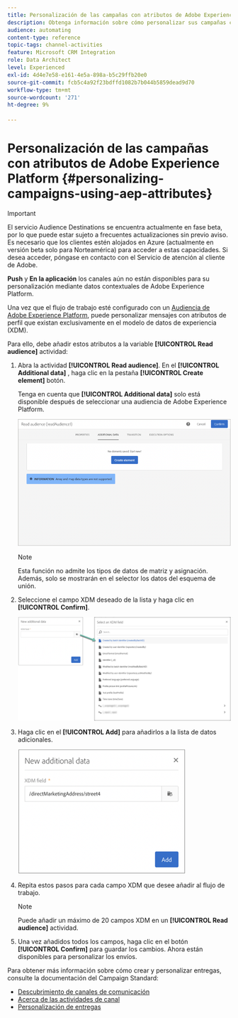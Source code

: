 ```yaml
---
title: Personalización de las campañas con atributos de Adobe Experience Platform
description: Obtenga información sobre cómo personalizar sus campañas con atributos de Adobe Experience Platform.
audience: automating
content-type: reference
topic-tags: channel-activities
feature: Microsoft CRM Integration
role: Data Architect
level: Experienced
exl-id: 4d4e7e58-e161-4e5a-898a-b5c29ffb20e0
source-git-commit: fcb5c4a92f23bdffd1082b7b044b5859dead9d70
workflow-type: tm+mt
source-wordcount: '271'
ht-degree: 9%

---
```


# Personalización de las campañas con atributos de Adobe Experience Platform {#personalizing-campaigns-using-aep-attributes}

>[!IMPORTANT]
>
>El servicio Audience Destinations se encuentra actualmente en fase beta, por lo que puede estar sujeto a frecuentes actualizaciones sin previo aviso. Es necesario que los clientes estén alojados en Azure (actualmente en versión beta solo para Norteamérica) para acceder a estas capacidades. Si desea acceder, póngase en contacto con el Servicio de atención al cliente de Adobe.
>
>**Push** y **En la aplicación** los canales aún no están disponibles para su personalización mediante datos contextuales de Adobe Experience Platform.

Una vez que el flujo de trabajo esté configurado con un [Audiencia de Adobe Experience Platform](../../integrating/using/aep-about-audience-destinations-service.md), puede personalizar mensajes con atributos de perfil que existan exclusivamente en el modelo de datos de experiencia (XDM).

Para ello, debe añadir estos atributos a la variable **[!UICONTROL Read audience]** actividad:

1. Abra la actividad **[!UICONTROL Read audience]**. En el **[!UICONTROL Additional data]** , haga clic en la pestaña **[!UICONTROL Create element]** botón.

   Tenga en cuenta que **[!UICONTROL Additional data]** solo está disponible después de seleccionar una audiencia de Adobe Experience Platform.

   ![](assets/aep_wkf_readaudience_attributes.png)

   >[!NOTE]
   >
   >Esta función no admite los tipos de datos de matriz y asignación. Además, solo se mostrarán en el selector los datos del esquema de unión.

1. Seleccione el campo XDM deseado de la lista y haga clic en **[!UICONTROL Confirm]**.

   ![](assets/aep_wkf_readaudience_perso1.png)

1. Haga clic en el **[!UICONTROL Add]** para añadirlos a la lista de datos adicionales.

   ![](assets/aep_wkf_readaudience_perso3.png)

1. Repita estos pasos para cada campo XDM que desee añadir al flujo de trabajo.

   >[!NOTE]
   >
   >Puede añadir un máximo de 20 campos XDM en un **[!UICONTROL Read audience]** actividad.

1. Una vez añadidos todos los campos, haga clic en el botón **[!UICONTROL Confirm]** para guardar los cambios. Ahora están disponibles para personalizar los envíos.

Para obtener más información sobre cómo crear y personalizar entregas, consulte la documentación del Campaign Standard:

* [Descubrimiento de canales de comunicación](../../channels/using/get-started-communication-channels.md)
* [Acerca de las actividades de canal](../../automating/using/about-channel-activities.md)
* [Personalización de entregas](../../designing/using/personalization.md)
